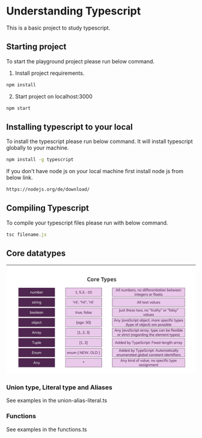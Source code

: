 # Understanding Typescript

This is a basic project to study typescript.

## Starting project

To start the playground project please run below command.

1. Install project requirements.

```bash
npm install
```

2. Start project on localhost:3000

```bash
npm start
```

## Installing typescript to your local

To install the typescript please run below command. It will install typescript globally to your machine.

```bash
npm install -g typescript
```

If you don't have node js on your local machine first install node js from below link.

```bash
https://nodejs.org/de/download/
```

## Compiling Typescript

To compile your typescript files please run with below command.

```typescript
tsc filename.js
```

## Core datatypes

![core-types](assests/core-types.png)

### Union type, Literal type and Aliases

See examples in the union-alias-literal.ts

### Functions

See examples in the functions.ts
